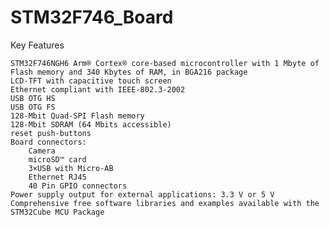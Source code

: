 # STM32F746_Board
Key Features

    STM32F746NGH6 Arm® Cortex® core-based microcontroller with 1 Mbyte of Flash memory and 340 Kbytes of RAM, in BGA216 package
    LCD-TFT with capacitive touch screen
    Ethernet compliant with IEEE-802.3-2002
    USB OTG HS
    USB OTG FS
    128-Mbit Quad-SPI Flash memory
    128-Mbit SDRAM (64 Mbits accessible)
    reset push-buttons
    Board connectors:
        Camera
        microSD™ card
        3×USB with Micro-AB
        Ethernet RJ45
        40 Pin GPIO connectors
    Power supply output for external applications: 3.3 V or 5 V
    Comprehensive free software libraries and examples available with the STM32Cube MCU Package
